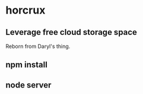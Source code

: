 horcrux
==============
Leverage free cloud storage space
------------------------------------------------

Reborn from Daryl's thing.

npm install
---------------

node server
---------------
